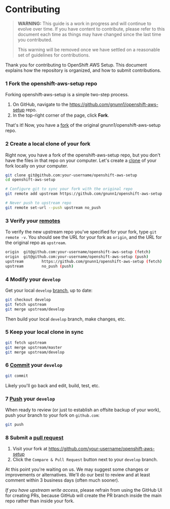 # Contributing

> **WARNING:** This guide is a work in progress and will continue to evolve over
> time. If you have content to contribute, please refer to this document
> each time as things may have changed since the last time you contributed.
>
> This warning will be removed once we have settled on a reasonable set of
> guidelines for contributions.

Thank you for contributing to OpenShift AWS Setup. This document explains how the
repository is organized, and how to submit contributions.

### 1 Fork the openshift-aws-setup repo

Forking openshift-aws-setup is a simple two-step process.

1.  On GitHub, navigate to the <https://github.com/gnunn1/openshift-aws-setup> repo.
2.  In the top-right corner of the page, click **Fork**.

That's it! Now, you have a [fork][git-fork] of the original gnunn1/openshift-aws-setup repo.

### 2 Create a local clone of your fork

Right now, you have a fork of the openshift-aws-setup repo, but you don't have the files in that repo on your computer. Let's create a [clone][git-clone] of your fork locally on your computer.

```sh
git clone git@github.com:your-username/openshift-aws-setup
cd openshift-aws-setup

# Configure git to sync your fork with the original repo
git remote add upstream https://github.com/gnunn1/openshift-aws-setup

# Never push to upstream repo
git remote set-url --push upstream no_push
```

### 3 Verify your [remotes][git-remotes]

To verify the new upstream repo you've specified for your fork, type
`git remote -v`. You should see the URL for your fork as `origin`, and the URL for the original repo as `upstream`.

```sh
origin  git@github.com:your-username/openshift-aws-setup (fetch)
origin  git@github.com:your-username/openshift-aws-setup (push)
upstream        https://github.com/gnunn1/openshift-aws-setup (fetch)
upstream        no_push (push)
```

### 4 Modify your `develop`

Get your local `develop` [branch][git-branch], up to date:

```sh
git checkout develop
git fetch upstream
git merge upstream/develop
```

Then build your local `develop` branch, make changes, etc.

### 5 Keep your local clone in sync

```sh
git fetch upstream
git merge upstream/master
git merge upstream/develop
```

### 6 [Commit][git-commit] your `develop`

```sh
git commit
```

Likely you'll go back and edit, build, test, etc.

### 7 [Push][git-push] your `develop`

When ready to review (or just to establish an offsite backup of your work),
push your branch to your fork on `github.com`:

```sh
git push
```

### 8 Submit a [pull request][git-pull-request]

1.  Visit your fork at <https://github.com/your-username/openshift-aws-setup>
2.  Click the `Compare & Pull Request` button next to your `develop` branch.

At this point you're waiting on us. We may suggest some changes or improvements or alternatives. We'll do our best to review and at least comment within 3 business days (often much sooner).

_If you have upstream write access_, please refrain from using the GitHub UI for creating PRs, because GitHub will create the PR branch inside the main repo rather than inside your fork.

[git-fork]: https://help.github.com/articles/fork-a-repo/
[git-clone]: https://git-scm.com/docs/git-clone
[git-remotes]: https://git-scm.com/book/en/v2/Git-Basics-Working-with-Remotes
[git-branch]: https://git-scm.com/docs/git-branch
[git-commit]: https://git-scm.com/docs/git-commit
[git-push]: https://git-scm.com/docs/git-push
[git-pull-request]: https://github.com/gnunn1/openshift-aws-setup/compare/
